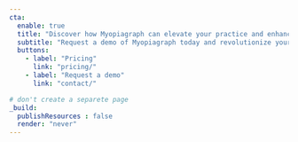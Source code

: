```yaml
---
cta:
  enable: true
  title: "Discover how Myopiagraph can elevate your practice and enhance treatment outcomes"
  subtitle: "Request a demo of Myopiagraph today and revolutionize your patient care."
  buttons:
    - label: "Pricing"
      link: "pricing/"
    - label: "Request a demo"
      link: "contact/"

# don't create a separete page
_build:
  publishResources : false
  render: "never"
---
```

